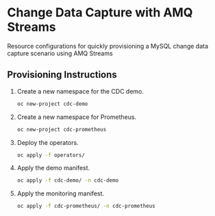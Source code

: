 # Change Data Capture with AMQ Streams

Resource configurations for quickly provisioning a MySQL change data capture scenario using AMQ Streams

## Provisioning Instructions

1. Create a new namespace for the CDC demo.
   ```bash
   oc new-project cdc-demo
   ```
2. Create a new namespace for Prometheus.
   ```bash
   oc new-project cdc-prometheus
   ```
3. Deploy the operators.
   ```bash
   oc apply -f operators/
   ```
4. Apply the demo manifest.
   ```bash
   oc apply -f cdc-demo/ -n cdc-demo
   ```
5. Apply the monitoring manifest.
   ```bash
   oc apply -f cdc-prometheus/ -n cdc-prometheus
   ```